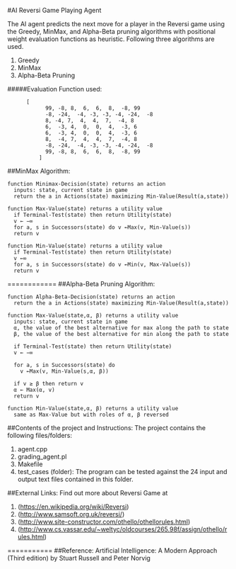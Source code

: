 #AI Reversi Game Playing Agent

The AI agent predicts the next move for a player in the Reversi game using the Greedy, MinMax, and Alpha-Beta pruning algorithms with positional weight evaluation functions as heuristic. Following three algorithms are used.

1. Greedy
2. MinMax
3. Alpha-Beta Pruning

#####Evaluation Function used:

````
      [ 
            99, -8, 8,  6,  6,  8,  -8, 99 
		    -8, -24,  -4, -3, -3, -4, -24,  -8  
		    8, -4, 7,  4,  4,  7,  -4, 8 
		    6,  -3, 4,  0,  0,  4,  -3, 6  
		    6,  -3, 4,  0,  0,  4,  -3, 6 
		    8,  -4, 7,  4,  4,  7,  -4, 8 
		    -8, -24,  -4, -3, -3, -4, -24,  -8 
		    99, -8, 8,  6,  6,  8,  -8, 99 
		  ]
`````

##MinMax Algorithm:
```` 
function Minimax-Decision(state) returns an action
  inputs: state, current state in game
  return the a in Actions(state) maximizing Min-Value(Result(a,state))
````

````
function Max-Value(state) returns a utility value
  if Terminal-Test(state) then return Utility(state)
  v ← −∞
  for a, s in Successors(state) do v ←Max(v, Min-Value(s))
  return v
`````

`````
function Min-Value(state) returns a utility value
  if Terminal-Test(state) then return Utility(state)
  v ←∞
  for a, s in Successors(state) do v ←Min(v, Max-Value(s))
  return v
`````  
============
##Alpha-Beta Pruning Algorithm:
````
function Alpha-Beta-Decision(state) returns an action
  return the a in Actions(state) maximizing Min-Value(Result(a,state))
````

````
function Max-Value(state,α, β) returns a utility value
  inputs: state, current state in game
  α, the value of the best alternative for max along the path to state
  β, the value of the best alternative for min along the path to state
  
  if Terminal-Test(state) then return Utility(state)
  v ← −∞
  
  for a, s in Successors(state) do
    v ←Max(v, Min-Value(s,α, β))

  if v ≥ β then return v
  α ← Max(α, v)
  return v
````

````
function Min-Value(state,α, β) returns a utility value
  same as Max-Value but with roles of α, β reversed
````
##Contents of the project and Instructions:
The project contains the following files/folders:

1. agent.cpp
2. grading_agent.pl
3. Makefile
4. test_cases (folder): The program can be tested against the 24 input and output text files contained in this folder.

##External Links:
Find out more about Reversi Game at 

1. (https://en.wikipedia.org/wiki/Reversi)
2. (http://www.samsoft.org.uk/reversi/)
3. (http://www.site-constructor.com/othello/othellorules.html)
4. (http://www.cs.vassar.edu/~weltyc/oldcourses/265.98f/assign/othello/rules.html)

===========
##Reference:
Artificial Intelligence: A Modern Approach (Third edition) by Stuart Russell and Peter Norvig
